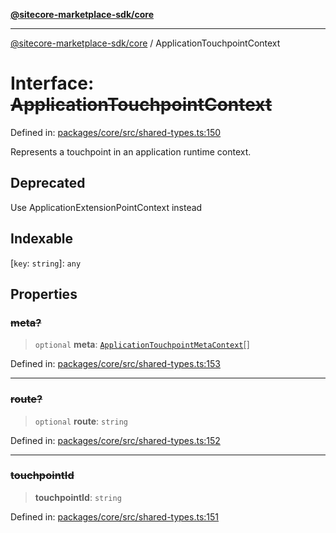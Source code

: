 [**@sitecore-marketplace-sdk/core**](../README.md)

***

[@sitecore-marketplace-sdk/core](../README.md) / ApplicationTouchpointContext

# Interface: ~~ApplicationTouchpointContext~~

Defined in: [packages/core/src/shared-types.ts:150](https://github.com/Sitecore/marketplace-sdk/blob/047115917e8843232ba2a4ba284b67585698b1c5/packages/core/src/shared-types.ts#L150)

Represents a touchpoint in an application runtime context.

## Deprecated

Use ApplicationExtensionPointContext instead

## Indexable

\[`key`: `string`\]: `any`

## Properties

### ~~meta?~~

> `optional` **meta**: [`ApplicationTouchpointMetaContext`](ApplicationTouchpointMetaContext.md)[]

Defined in: [packages/core/src/shared-types.ts:153](https://github.com/Sitecore/marketplace-sdk/blob/047115917e8843232ba2a4ba284b67585698b1c5/packages/core/src/shared-types.ts#L153)

***

### ~~route?~~

> `optional` **route**: `string`

Defined in: [packages/core/src/shared-types.ts:152](https://github.com/Sitecore/marketplace-sdk/blob/047115917e8843232ba2a4ba284b67585698b1c5/packages/core/src/shared-types.ts#L152)

***

### ~~touchpointId~~

> **touchpointId**: `string`

Defined in: [packages/core/src/shared-types.ts:151](https://github.com/Sitecore/marketplace-sdk/blob/047115917e8843232ba2a4ba284b67585698b1c5/packages/core/src/shared-types.ts#L151)
